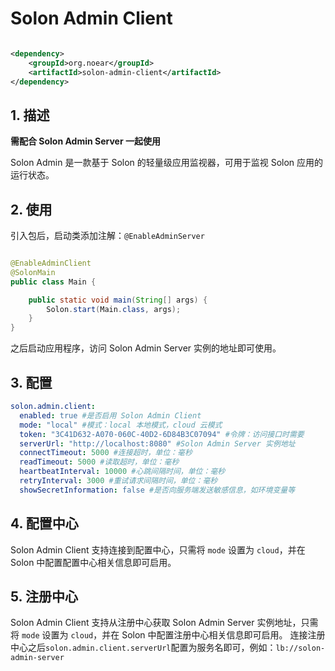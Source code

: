 # Solon Admin Client

```xml

<dependency>
    <groupId>org.noear</groupId>
    <artifactId>solon-admin-client</artifactId>
</dependency>
```

## 1. 描述

**需配合 Solon Admin Server 一起使用**

Solon Admin 是一款基于 Solon 的轻量级应用监视器，可用于监视 Solon 应用的运行状态。

## 2. 使用

引入包后，启动类添加注解：`@EnableAdminServer`

```java

@EnableAdminClient
@SolonMain
public class Main {

    public static void main(String[] args) {
        Solon.start(Main.class, args);
    }
}
```

之后启动应用程序，访问 Solon Admin Server 实例的地址即可使用。

## 3. 配置

```yaml
solon.admin.client:
  enabled: true #是否启用 Solon Admin Client
  mode: "local" #模式：local 本地模式，cloud 云模式
  token: "3C41D632-A070-060C-40D2-6D84B3C07094" #令牌：访问接口时需要
  serverUrl: "http://localhost:8080" #Solon Admin Server 实例地址
  connectTimeout: 5000 #连接超时，单位：毫秒
  readTimeout: 5000 #读取超时，单位：毫秒
  heartbeatInterval: 10000 #心跳间隔时间，单位：毫秒
  retryInterval: 3000 #重试请求间隔时间，单位：毫秒
  showSecretInformation: false #是否向服务端发送敏感信息，如环境变量等
```

## 4. 配置中心

Solon Admin Client 支持连接到配置中心，只需将 `mode` 设置为 `cloud`，并在 Solon 中配置配置中心相关信息即可启用。

## 5. 注册中心

Solon Admin Client 支持从注册中心获取 Solon Admin Server 实例地址，只需将 `mode` 设置为 `cloud`，并在 Solon 中配置注册中心相关信息即可启用。
连接注册中心之后`solon.admin.client.serverUrl`配置为服务名即可，例如：`lb://solon-admin-server`